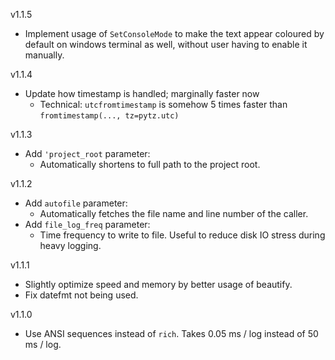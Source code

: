 v1.1.5

- Implement usage of `SetConsoleMode` to make the text appear coloured by default on windows terminal as well, without user having to enable it manually.

v1.1.4

- Update how timestamp is handled; marginally faster now
  - Technical: `utcfromtimestamp` is somehow 5 times faster than `fromtimestamp(..., tz=pytz.utc)`

v1.1.3

- Add `'project_root` parameter:
  - Automatically shortens to full path to the project root.

v1.1.2

- Add `autofile` parameter:
  - Automatically fetches the file name and line number of the caller.
- Add `file_log_freq` parameter:
  - Time frequency to write to file. Useful to reduce disk IO stress during heavy logging.

v1.1.1

- Slightly optimize speed and memory by better usage of beautify.
- Fix datefmt not being used.

v1.1.0

- Use ANSI sequences instead of `rich`. Takes 0.05 ms / log instead of 50 ms / log.
